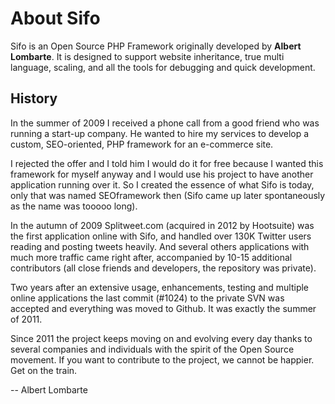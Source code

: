 About Sifo
==========
Sifo is an Open Source PHP Framework originally developed by **Albert Lombarte**. It is designed to support website inheritance, true multi language, scaling, and all the tools for debugging and quick development. 


History
-------
In the summer of 2009 I received a phone call from a good friend who was running a start-up company. He wanted to hire my services to develop a custom, SEO-oriented, PHP framework for an e-commerce site.

I rejected the offer and I told him I would do it for free because I wanted this framework for myself anyway and I would use his project to have another application running over it. So I created the essence of what Sifo is today, only that was named SEOframework then (Sifo came up later spontaneously as the name was tooooo long).

In the autumn of 2009 Splitweet.com (acquired in 2012 by Hootsuite) was the first application online with Sifo, and handled over 130K Twitter users reading and posting tweets heavily. And several others applications with much more traffic came right after, accompanied by 10-15 additional contributors (all close friends and developers, the repository was private).

Two years after an extensive usage, enhancements, testing and multiple online applications the last commit (#1024) to the private SVN was accepted and everything was moved to Github. It was exactly the summer of 2011.

Since 2011 the project keeps moving on and evolving every day thanks to several companies and individuals with the spirit of the Open Source movement. If you want to contribute to the project, we cannot be happier. Get on the train.

-- Albert Lombarte
